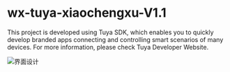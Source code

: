 # wx-tuya-xiaochengxu-V1.1

This project is developed using Tuya SDK, which enables you to quickly develop branded apps connecting and controlling smart scenarios of many devices. 
For more information, please check Tuya Developer Website.

![界面设计](https://user-images.githubusercontent.com/82811682/115421563-a4ae1700-a22e-11eb-9047-0b3e331d4534.jpg)
